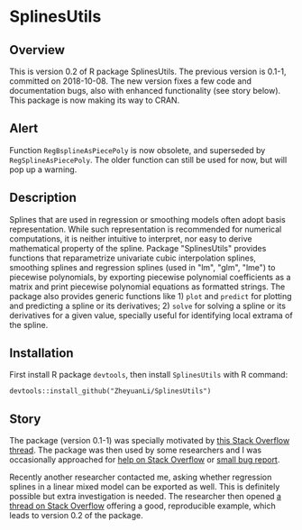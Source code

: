# SplinesUtils

## Overview

This is version 0.2 of R package SplinesUtils. The previous version is 0.1-1, committed on 2018-10-08. The new version fixes a few code and documentation bugs, also with enhanced functionality (see story below). This package is now making its way to CRAN.

## Alert

Function `RegBsplineAsPiecePoly` is now obsolete, and superseded by `RegSplineAsPiecePoly`. The older function can still be used for now, but will pop up a warning.

## Description

Splines that are used in regression or smoothing models often adopt basis representation. While such representation is recommended for numerical computations, it is neither intuitive to interpret, nor easy to derive mathematical property of the spline. Package "SplinesUtils" provides functions that reparametrize univariate cubic interpolation splines, smoothing splines and regression splines (used in "lm", "glm", "lme") to piecewise polynomials, by exporting piecewise polynomial coefficients as a matrix and print piecewise polynomial equations as formatted strings. The package also provides generic functions like 1) `plot` and `predict` for plotting and predicting a spline or its derivatives; 2) `solve` for solving a spline or its derivatives for a given value, specially useful for identifying local extrama of the spline.

## Installation

First install R package `devtools`, then install `SplinesUtils` with R command:

```
devtools::install_github("ZheyuanLi/SplinesUtils")
```

## Story

The package (version 0.1-1) was specially motivated by [this Stack Overflow thread](https://stackoverflow.com/q/44739192/4891738). The package was then used by some researchers and I was occasionally approached for [help on Stack Overflow](https://stackoverflow.com/q/57609337/4891738) or [small bug report](https://github.com/ZheyuanLi/SplinesUtils/issues/1).

Recently another researcher contacted me, asking whether regression splines in a linear mixed model can be exported as well. This is definitely possible but extra investigation is needed. The researcher then opened [a thread on Stack Overflow](https://stackoverflow.com/q/65303707/4891738) offering a good, reproducible example, which leads to version 0.2 of the package.

